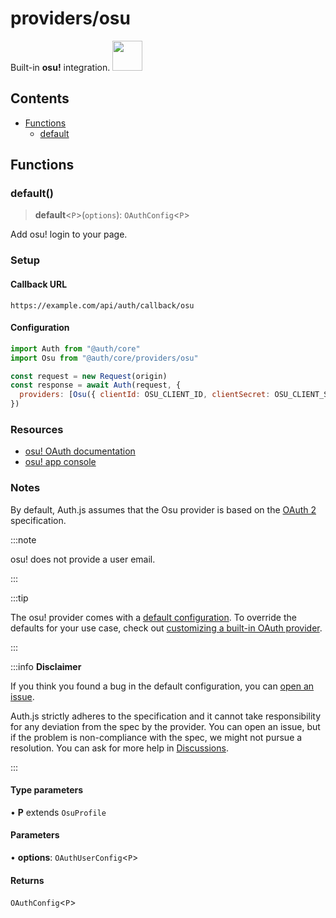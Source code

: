 # providers/osu

<div style={{backgroundColor: "#000", display: "flex", justifyContent: "space-between", color: "#fff", padding: 16}}>
<span>Built-in <b>osu!</b> integration.</span>
<a href="https://osu.ppy.sh/home">
  <img style={{display: "block"}} src="https://authjs.dev/img/providers/osu.svg" height="48" />
</a>
</div>

## Contents

- [Functions](osu.md#functions)
    - [default](osu.md#default)

## Functions

### default()

> **default**\<`P`\>(`options`): `OAuthConfig`\<`P`\>

Add osu! login to your page.

### Setup

#### Callback URL
```
https://example.com/api/auth/callback/osu
```

#### Configuration
```js
import Auth from "@auth/core"
import Osu from "@auth/core/providers/osu"

const request = new Request(origin)
const response = await Auth(request, {
  providers: [Osu({ clientId: OSU_CLIENT_ID, clientSecret: OSU_CLIENT_SECRET })],
})
```

### Resources

 - [osu! OAuth documentation](https://osu.ppy.sh/docs/index.html#authentication)
 - [osu! app console](https://osu.ppy.sh/home/account/edit#new-oauth-application)

### Notes

By default, Auth.js assumes that the Osu provider is
based on the [OAuth 2](https://www.rfc-editor.org/rfc/rfc6749.html) specification.

:::note

osu! does not provide a user email.

:::

:::tip

The osu! provider comes with a [default configuration](https://github.com/nextauthjs/next-auth/blob/main/packages/core/src/providers/osu.ts).
To override the defaults for your use case, check out [customizing a built-in OAuth provider](https://authjs.dev/guides/providers/custom-provider#override-default-options).

:::

:::info **Disclaimer**

If you think you found a bug in the default configuration, you can [open an issue](https://authjs.dev/new/provider-issue).

Auth.js strictly adheres to the specification and it cannot take responsibility for any deviation from
the spec by the provider. You can open an issue, but if the problem is non-compliance with the spec,
we might not pursue a resolution. You can ask for more help in [Discussions](https://authjs.dev/new/github-discussions).

:::

#### Type parameters

• **P** extends `OsuProfile`

#### Parameters

• **options**: `OAuthUserConfig`\<`P`\>

#### Returns

`OAuthConfig`\<`P`\>
